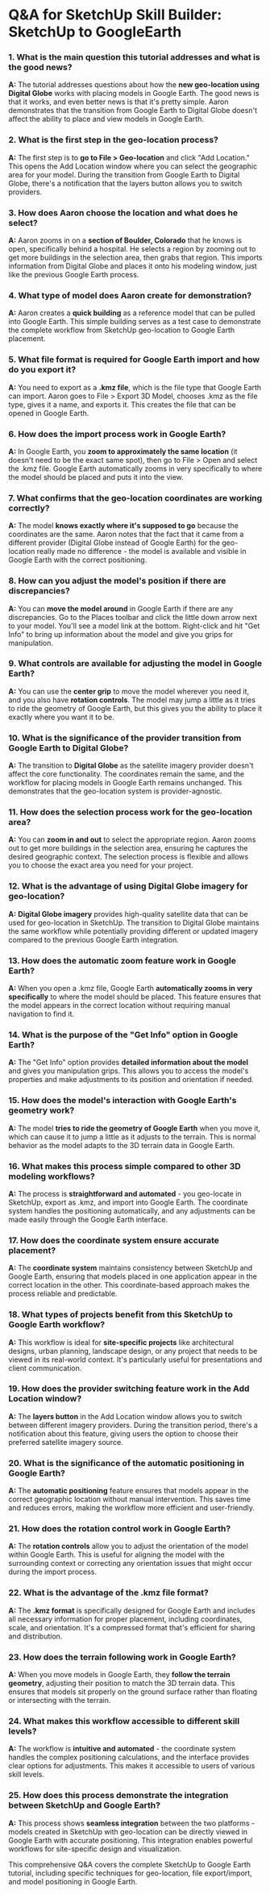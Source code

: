 # Q&A for SketchUp Skill Builder: SketchUp to GoogleEarth

### 1. What is the main question this tutorial addresses and what is the good news?

**A:** The tutorial addresses questions about how the **new geo-location using Digital Globe** works with placing models in Google Earth. The good news is that it works, and even better news is that it's pretty simple. Aaron demonstrates that the transition from Google Earth to Digital Globe doesn't affect the ability to place and view models in Google Earth.

### 2. What is the first step in the geo-location process?

**A:** The first step is to **go to File > Geo-location** and click "Add Location." This opens the Add Location window where you can select the geographic area for your model. During the transition from Google Earth to Digital Globe, there's a notification that the layers button allows you to switch providers.

### 3. How does Aaron choose the location and what does he select?

**A:** Aaron zooms in on a **section of Boulder, Colorado** that he knows is open, specifically behind a hospital. He selects a region by zooming out to get more buildings in the selection area, then grabs that region. This imports information from Digital Globe and places it onto his modeling window, just like the previous Google Earth process.

### 4. What type of model does Aaron create for demonstration?

**A:** Aaron creates a **quick building** as a reference model that can be pulled into Google Earth. This simple building serves as a test case to demonstrate the complete workflow from SketchUp geo-location to Google Earth placement.

### 5. What file format is required for Google Earth import and how do you export it?

**A:** You need to export as a **.kmz file**, which is the file type that Google Earth can import. Aaron goes to File > Export 3D Model, chooses .kmz as the file type, gives it a name, and exports it. This creates the file that can be opened in Google Earth.

### 6. How does the import process work in Google Earth?

**A:** In Google Earth, you **zoom to approximately the same location** (it doesn't need to be the exact same spot), then go to File > Open and select the .kmz file. Google Earth automatically zooms in very specifically to where the model should be placed and puts it into the view.

### 7. What confirms that the geo-location coordinates are working correctly?

**A:** The model **knows exactly where it's supposed to go** because the coordinates are the same. Aaron notes that the fact that it came from a different provider (Digital Globe instead of Google Earth) for the geo-location really made no difference - the model is available and visible in Google Earth with the correct positioning.

### 8. How can you adjust the model's position if there are discrepancies?

**A:** You can **move the model around** in Google Earth if there are any discrepancies. Go to the Places toolbar and click the little down arrow next to your model. You'll see a model link at the bottom. Right-click and hit "Get Info" to bring up information about the model and give you grips for manipulation.

### 9. What controls are available for adjusting the model in Google Earth?

**A:** You can use the **center grip** to move the model wherever you need it, and you also have **rotation controls**. The model may jump a little as it tries to ride the geometry of Google Earth, but this gives you the ability to place it exactly where you want it to be.

### 10. What is the significance of the provider transition from Google Earth to Digital Globe?

**A:** The transition to **Digital Globe** as the satellite imagery provider doesn't affect the core functionality. The coordinates remain the same, and the workflow for placing models in Google Earth remains unchanged. This demonstrates that the geo-location system is provider-agnostic.

### 11. How does the selection process work for the geo-location area?

**A:** You can **zoom in and out** to select the appropriate region. Aaron zooms out to get more buildings in the selection area, ensuring he captures the desired geographic context. The selection process is flexible and allows you to choose the exact area you need for your project.

### 12. What is the advantage of using Digital Globe imagery for geo-location?

**A:** **Digital Globe imagery** provides high-quality satellite data that can be used for geo-location in SketchUp. The transition to Digital Globe maintains the same workflow while potentially providing different or updated imagery compared to the previous Google Earth integration.

### 13. How does the automatic zoom feature work in Google Earth?

**A:** When you open a .kmz file, Google Earth **automatically zooms in very specifically** to where the model should be placed. This feature ensures that the model appears in the correct location without requiring manual navigation to find it.

### 14. What is the purpose of the "Get Info" option in Google Earth?

**A:** The "Get Info" option provides **detailed information about the model** and gives you manipulation grips. This allows you to access the model's properties and make adjustments to its position and orientation if needed.

### 15. How does the model's interaction with Google Earth's geometry work?

**A:** The model **tries to ride the geometry of Google Earth** when you move it, which can cause it to jump a little as it adjusts to the terrain. This is normal behavior as the model adapts to the 3D terrain data in Google Earth.

### 16. What makes this process simple compared to other 3D modeling workflows?

**A:** The process is **straightforward and automated** - you geo-locate in SketchUp, export as .kmz, and import into Google Earth. The coordinate system handles the positioning automatically, and any adjustments can be made easily through the Google Earth interface.

### 17. How does the coordinate system ensure accurate placement?

**A:** The **coordinate system** maintains consistency between SketchUp and Google Earth, ensuring that models placed in one application appear in the correct location in the other. This coordinate-based approach makes the process reliable and predictable.

### 18. What types of projects benefit from this SketchUp to Google Earth workflow?

**A:** This workflow is ideal for **site-specific projects** like architectural designs, urban planning, landscape design, or any project that needs to be viewed in its real-world context. It's particularly useful for presentations and client communication.

### 19. How does the provider switching feature work in the Add Location window?

**A:** The **layers button** in the Add Location window allows you to switch between different imagery providers. During the transition period, there's a notification about this feature, giving users the option to choose their preferred satellite imagery source.

### 20. What is the significance of the automatic positioning in Google Earth?

**A:** The **automatic positioning** feature ensures that models appear in the correct geographic location without manual intervention. This saves time and reduces errors, making the workflow more efficient and user-friendly.

### 21. How does the rotation control work in Google Earth?

**A:** The **rotation controls** allow you to adjust the orientation of the model within Google Earth. This is useful for aligning the model with the surrounding context or correcting any orientation issues that might occur during the import process.

### 22. What is the advantage of the .kmz file format?

**A:** The **.kmz format** is specifically designed for Google Earth and includes all necessary information for proper placement, including coordinates, scale, and orientation. It's a compressed format that's efficient for sharing and distribution.

### 23. How does the terrain following work in Google Earth?

**A:** When you move models in Google Earth, they **follow the terrain geometry**, adjusting their position to match the 3D terrain data. This ensures that models sit properly on the ground surface rather than floating or intersecting with the terrain.

### 24. What makes this workflow accessible to different skill levels?

**A:** The workflow is **intuitive and automated** - the coordinate system handles the complex positioning calculations, and the interface provides clear options for adjustments. This makes it accessible to users of various skill levels.

### 25. How does this process demonstrate the integration between SketchUp and Google Earth?

**A:** This process shows **seamless integration** between the two platforms - models created in SketchUp with geo-location can be directly viewed in Google Earth with accurate positioning. This integration enables powerful workflows for site-specific design and visualization.

This comprehensive Q&A covers the complete SketchUp to Google Earth tutorial, including specific techniques for geo-location, file export/import, and model positioning in Google Earth.